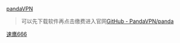 [pandaVPN](https://www.pantavv.xyz/)

> 可以先下载软件再点击缴费进入官网[GitHub - PandaVPN/panda](https://github.com/PandaVPN/panda)



 [速鹰666](https://suying456.com/auth/login)


